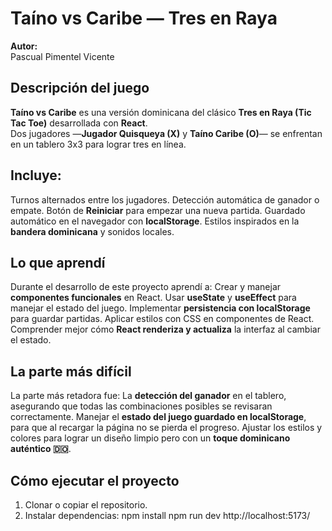 # Taíno vs Caribe — Tres en Raya

**Autor:**  
Pascual Pimentel Vicente 


## Descripción del juego

**Taíno vs Caribe** es una versión dominicana del clásico **Tres en Raya (Tic Tac Toe)** desarrollada con **React**.  
Dos jugadores —**Jugador Quisqueya (X)** y **Taíno Caribe (O)**— se enfrentan en un tablero 3x3 para lograr tres en línea.  

## Incluye:
Turnos alternados entre los jugadores.
Detección automática de ganador o empate.
Botón de **Reiniciar** para empezar una nueva partida.
Guardado automático en el navegador con **localStorage**.
Estilos inspirados en la **bandera dominicana** y sonidos locales.


## Lo que aprendí

Durante el desarrollo de este proyecto aprendí a:
Crear y manejar **componentes funcionales** en React.
Usar **useState** y **useEffect** para manejar el estado del juego.
Implementar **persistencia con localStorage** para guardar partidas.
Aplicar estilos con CSS en componentes de React.
Comprender mejor cómo **React renderiza y actualiza** la interfaz al cambiar el estado.


## La parte más difícil

La parte más retadora fue:
La **detección del ganador** en el tablero, asegurando que todas las combinaciones posibles se revisaran correctamente.
Manejar el **estado del juego guardado en localStorage**, para que al recargar la página no se pierda el progreso.
Ajustar los estilos y colores para lograr un diseño limpio pero con un **toque dominicano auténtico 🇩🇴**.


## Cómo ejecutar el proyecto

1. Clonar o copiar el repositorio.  
2. Instalar dependencias:
   npm install
   npm run dev
   http://localhost:5173/
